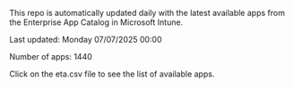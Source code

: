 This repo is automatically updated daily with the latest available apps from the Enterprise App Catalog in Microsoft Intune.

Last updated: Monday 07/07/2025 00:00

Number of apps: 1440

Click on the eta.csv file to see the list of available apps.
